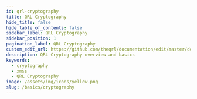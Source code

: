 ```yaml
---
id: qrl-cryptography
title: QRL Cryptography
hide_title: false
hide_table_of_contents: false
sidebar_label: QRL Cryptography
sidebar_position: 1
pagination_label: QRL Cryptography
custom_edit_url: https://github.com/theqrl/documentation/edit/master/docs/basics/xmss.md
description: QRL Cryptography overview and basics
keywords:
  - cryptography
  - xmss
  - QRL Cryptography
image: /assets/img/icons/yellow.png
slug: /basics/cryptography
---
```

